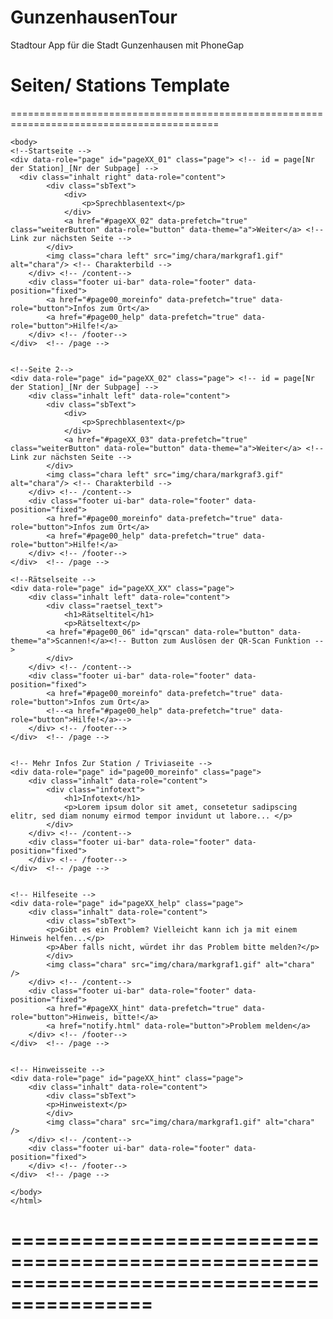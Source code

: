 GunzenhausenTour
================

Stadtour App für die Stadt Gunzenhausen mit PhoneGap


Seiten/ Stations Template
==========================================================================================
==========================================================================================
	<!DOCTYPE html>
	<html>
	<head>
	<meta charset="utf-8" />
	<title>Stadttour</title>
	<meta name="viewport" content="width=device-width, initial-scale=1">
	<link rel="stylesheet" href="css/jquery.mobile-1.3.0.min.css" />
	<link rel="stylesheet" href="css/stadttour.css" />
	<script src="js/jquery-1.9.1.min.js"></script>
	<script src="js/stadttour.js"></script>
	<script src="js/jquery.mobile-1.3.0.min.js"></script>
	<script src="cordova.js"></script>
	<script src="js/barcodescanner.js"></script>
	<script src="js/qr_scan.js"></script>
	<script> <!-- Löst QR Code Scanner aus-->
	function scan() {$("#qrscan").click(function() {qrscan("testID");});}
	window.onload=scan;
	</script>
	<style type="text/css">.inhalt {background-image: url(img/hg/hg01.jpg); } </style> <!-- Individuelles Hintergrundbild für Station fest -->
	</head>
	
	<body>
	<!--Startseite -->
	<div data-role="page" id="pageXX_01" class="page"> <!-- id = page[Nr der Station]_[Nr der Subpage] -->
	  <div class="inhalt right" data-role="content">
			<div class="sbText">
				<div>
					<p>Sprechblasentext</p>
				</div>
				<a href="#pageXX_02" data-prefetch="true" class="weiterButton" data-role="button" data-theme="a">Weiter</a> <!-- Link zur nächsten Seite -->
			</div>
			<img class="chara left" src="img/chara/markgraf1.gif" alt="chara"/> <!-- Charakterbild -->
		</div> <!-- /content-->
		<div class="footer ui-bar" data-role="footer" data-position="fixed">
			<a href="#page00_moreinfo" data-prefetch="true" data-role="button">Infos zum Ort</a>
			<a href="#page00_help" data-prefetch="true" data-role="button">Hilfe!</a>
		</div> <!-- /footer-->
	</div> 	<!-- /page -->
	
	
	<!--Seite 2-->
	<div data-role="page" id="pageXX_02" class="page"> <!-- id = page[Nr der Station]_[Nr der Subpage] -->
		<div class="inhalt left" data-role="content">
			<div class="sbText">
				<div>
					<p>Sprechblasentext</p>
				</div>
				<a href="#pageXX_03" data-prefetch="true" class="weiterButton" data-role="button" data-theme="a">Weiter</a> <!-- Link zur nächsten Seite -->
			</div>
			<img class="chara left" src="img/chara/markgraf3.gif" alt="chara"/> <!-- Charakterbild -->
		</div> <!-- /content-->
		<div class="footer ui-bar" data-role="footer" data-position="fixed">
			<a href="#page00_moreinfo" data-prefetch="true" data-role="button">Infos zum Ort</a>
			<a href="#page00_help" data-prefetch="true" data-role="button">Hilfe!</a>	
		</div> <!-- /footer-->
	</div> 	<!-- /page -->
	
	<!--Rätselseite -->
	<div data-role="page" id="pageXX_XX" class="page">
		<div class="inhalt left" data-role="content">
			<div class="raetsel_text">
				<h1>Rätseltitel</h1>
				<p>Rätseltext</p>
			<a href="#page00_06" id="qrscan" data-role="button" data-theme="a">Scannen!</a><!-- Button zum Auslösen der QR-Scan Funktion -->
			</div>
		</div> <!-- /content-->
		<div class="footer ui-bar" data-role="footer" data-position="fixed">
			<a href="#page00_moreinfo" data-prefetch="true" data-role="button">Infos zum Ort</a>
			<!--<a href="#page00_help" data-prefetch="true" data-role="button">Hilfe!</a>-->
		</div> <!-- /footer-->
	</div> 	<!-- /page -->
		
		
	<!-- Mehr Infos Zur Station / Triviaseite -->	
	<div data-role="page" id="page00_moreinfo" class="page">
		<div class="inhalt" data-role="content">
			<div class="infotext">
				<h1>Infotext</h1>
				<p>Lorem ipsum dolor sit amet, consetetur sadipscing elitr, sed diam nonumy eirmod tempor invidunt ut labore... </p>
			</div>
		</div> <!-- /content-->
		<div class="footer ui-bar" data-role="footer" data-position="fixed">
		</div> <!-- /footer-->
	</div> 	<!-- /page -->
		
		
	<!-- Hilfeseite -->
	<div data-role="page" id="pageXX_help" class="page">
		<div class="inhalt" data-role="content">
			<div class="sbText">
			<p>Gibt es ein Problem? Vielleicht kann ich ja mit einem Hinweis helfen...</p>
			<p>Aber falls nicht, würdet ihr das Problem bitte melden?</p>
			</div>
			<img class="chara" src="img/chara/markgraf1.gif" alt="chara" />
		</div> <!-- /content-->
		<div class="footer ui-bar" data-role="footer" data-position="fixed">
			<a href="#pageXX_hint" data-prefetch="true" data-role="button">Hinweis, bitte!</a>
			<a href="notify.html" data-role="button">Problem melden</a>
		</div> <!-- /footer-->
	</div> 	<!-- /page -->
	
	
	<!-- Hinweisseite -->
	<div data-role="page" id="pageXX_hint" class="page">
		<div class="inhalt" data-role="content">
			<div class="sbText">
			<p>Hinweistext</p>
			</div>
			<img class="chara" src="img/chara/markgraf1.gif" alt="chara" />
		</div> <!-- /content-->
		<div class="footer ui-bar" data-role="footer" data-position="fixed">
		</div> <!-- /footer-->
	</div> 	<!-- /page -->
	
	</body>
	</html>

==========================================================================================
==========================================================================================
